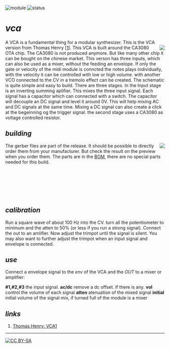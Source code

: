 ![module](https://img.shields.io/badge/module-VCA-yellow)
![status](https://img.shields.io/badge/status-working-green)

# *vca*

A VCA is a fundamental thing for a modular synthesizer. This is the VCA version from Thomas <a href="https://spielhuus.github.io/elektrophon/images/VCA-panel.jpg"><img align="right" src="https://spielhuus.github.io/elektrophon/images/VCA-title_tmb.jpg"></a> Henry \[[1][1]]\. This VCA is built around the CA3080 OTA chip. The CA3080 is not produced anymore. But like many other chip it can be bought on the chinese market. This verson has three inputs, which can also be used as a mixer, without the feeding an envelope.  If only the gate or velocity of the midi module is conncted the notes plays individually, with the velocity it can be controlled with low or high volume. with another VCO connected to the CV in a tremolo effect can be created.  The schematic is quite simple and easy to build. There are three stages. In the Input stage is an inverting summing aplifier. This mixes the three input signal. Each signal has a capacitor which can connected with a switch. The capacitor will decouple an DC signal and level it around 0V. This will help mixing AC and DC signals at the same time. Mixing a DC signal can also create a click at the begeinning og the trigger signal. the second stage uses a CA3080 as voltage controlled resistor.

## *building*
<a href="https://spielhuus.github.io/elektrophon/images/VCA-side.jpg"><img align="right" src="https://spielhuus.github.io/elektrophon/images/VCA-side_tmb.jpg"></a> The gerber files are part of the release. It should be possible to directly order them from your manufacturer. But check the result on the preview when you order them. The parts are in the [BOM](BOM.md), there are no special parts needed for this build. <br/><br/><br/><br/><br/><br/><br/>

## *calibration*

Run a square wave of about 100 Hz into the CV. turn all the potentiometer to minimum and the atten to 50% (or less if you run a strong signal). Connect the out to an amlifier. Now adjust the trimpot until the signal is silent. You may also want to further adjust the trimpot when an input signal and envelope is connected. 

## *use*

Connect a envelope signal to the *env* of the VCA and the *OUT* to a mixer or amplifier:

**#1,#2,#3** the input signal.
**ac/dc** remove a dc offset. if there is any.
**vol** control the volume of each signal
**atten** atenuation of the mixed signal
**initial** initial volume of the signal mix, if turned full of the module is a mixer

## *links*

1) [Thomas Henry: VCA1][1]

---
[![CC BY-SA](https://licensebuttons.net/l/by-sa/3.0/88x31.png)](https://creativecommons.org/licenses/by-sa/4.0/)

[1]: http://birthofasynth.com/Thomas_Henry/Pages/VCA-1.html
